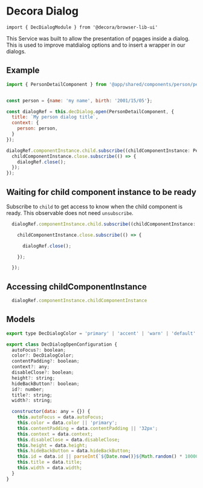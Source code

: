 # Decora Dialog

`import { DecDialogModule } from '@decora/browser-lib-ui'`

This Service  was built to allow the presentation of pqages inside a dialog. This is used to improve matdialog options and to insert a wrapper in our dialogs.

## Example

```javascript
import { PersonDetailComponent } from '@app/shared/components/person/person-detail.component';


const person = {name: 'my name', birth: '2001/15/05'};

const dialogRef = this.decDialog.open(PersonDetailComponent, {
  title: `My person dialog title`,
  context: {
    person: person,
  }
});

dialogRef.componentInstance.child.subscribe((childComponentInstance: PersonDetailComponent) => {
  childComponentInstance.close.subscribe(() => {
    dialogRef.close();
  });
});

```

## Waiting for child component instance to be ready

Subscribe to `child` to get access to know when the child component is ready. This observable does not need `unsubscribe`.

```javascript
  dialogRef.componentInstance.child.subscribe((childComponentInstance: PersonDetailComponent) => {

    childComponentInstance.close.subscribe(() => {

      dialogRef.close();

    });

  });

```


## Accessing childComponentInstance

```javascript
  dialogRef.componentInstance.childComponentInstance
```

## Models

```javascript
export type DecDialogColor = 'primary' | 'accent' | 'warn' | 'default' | 'basic';

export class DecDialogOpenConfiguration {
  autoFocus?: boolean;
  color?: DecDialogColor;
  contentPadding?: boolean;
  context?: any;
  disableClose?: boolean;
  height?: string;
  hideBackButton?: boolean;
  id?: number;
  title?: string;
  width?: string;

  constructor(data: any = {}) {
    this.autoFocus = data.autoFocus;
    this.color = data.color || 'primary';
    this.contentPadding = data.contentPadding || '32px';
    this.context = data.context;
    this.disableClose = data.disableClose;
    this.height = data.height;
    this.hideBackButton = data.hideBackButton;
    this.id = data.id || parseInt(`${Date.now()}${Math.random() * 10000 * Math.random() * 100}`, 10);
    this.title = data.title;
    this.width = data.width;
  }
}
```
